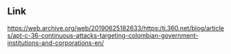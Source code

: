 ## Link

https://web.archive.org/web/20190625182633/https:/ti.360.net/blog/articles/apt-c-36-continuous-attacks-targeting-colombian-government-institutions-and-corporations-en/
